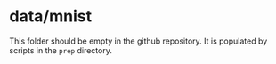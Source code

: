 # data/mnist

This folder should be empty in the github repository. It is populated by scripts in the `prep` directory.


